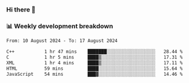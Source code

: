 ### Hi there 👋

### 📊 Weekly development breakdown
<!--START_SECTION:waka-->

```txt
From: 10 August 2024 - To: 17 August 2024

C++           1 hr 47 mins    ███████░░░░░░░░░░░░░░░░░░   28.44 %
C             1 hr 5 mins     ████▒░░░░░░░░░░░░░░░░░░░░   17.31 %
XML           1 hr 4 mins     ████▒░░░░░░░░░░░░░░░░░░░░   17.11 %
HTML          59 mins         ████░░░░░░░░░░░░░░░░░░░░░   15.64 %
JavaScript    54 mins         ███▓░░░░░░░░░░░░░░░░░░░░░   14.46 %
```

<!--END_SECTION:waka-->
